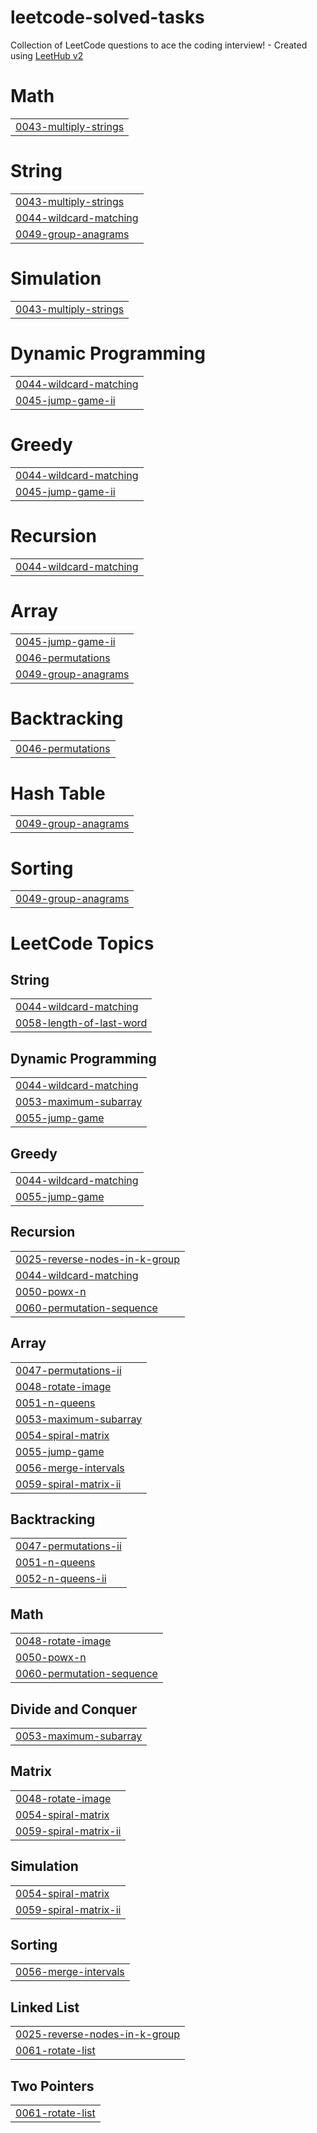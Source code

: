 # leetcode-solved-tasks
Collection of LeetCode questions to ace the coding interview! - Created using [LeetHub v2](https://github.com/arunbhardwaj/LeetHub-2.0)


# Math
|  |
| ------- |
| [0043-multiply-strings](https://github.com/boomboxik/leetcode-solved-tasks/tree/master/0043-multiply-strings) |
# String
|  |
| ------- |
| [0043-multiply-strings](https://github.com/boomboxik/leetcode-solved-tasks/tree/master/0043-multiply-strings) |
| [0044-wildcard-matching](https://github.com/boomboxik/leetcode-solved-tasks/tree/master/0044-wildcard-matching) |
| [0049-group-anagrams](https://github.com/boomboxik/leetcode-solved-tasks/tree/master/0049-group-anagrams) |
# Simulation
|  |
| ------- |
| [0043-multiply-strings](https://github.com/boomboxik/leetcode-solved-tasks/tree/master/0043-multiply-strings) |
# Dynamic Programming
|  |
| ------- |
| [0044-wildcard-matching](https://github.com/boomboxik/leetcode-solved-tasks/tree/master/0044-wildcard-matching) |
| [0045-jump-game-ii](https://github.com/boomboxik/leetcode-solved-tasks/tree/master/0045-jump-game-ii) |
# Greedy
|  |
| ------- |
| [0044-wildcard-matching](https://github.com/boomboxik/leetcode-solved-tasks/tree/master/0044-wildcard-matching) |
| [0045-jump-game-ii](https://github.com/boomboxik/leetcode-solved-tasks/tree/master/0045-jump-game-ii) |
# Recursion
|  |
| ------- |
| [0044-wildcard-matching](https://github.com/boomboxik/leetcode-solved-tasks/tree/master/0044-wildcard-matching) |
# Array
|  |
| ------- |
| [0045-jump-game-ii](https://github.com/boomboxik/leetcode-solved-tasks/tree/master/0045-jump-game-ii) |
| [0046-permutations](https://github.com/boomboxik/leetcode-solved-tasks/tree/master/0046-permutations) |
| [0049-group-anagrams](https://github.com/boomboxik/leetcode-solved-tasks/tree/master/0049-group-anagrams) |
# Backtracking
|  |
| ------- |
| [0046-permutations](https://github.com/boomboxik/leetcode-solved-tasks/tree/master/0046-permutations) |
# Hash Table
|  |
| ------- |
| [0049-group-anagrams](https://github.com/boomboxik/leetcode-solved-tasks/tree/master/0049-group-anagrams) |
# Sorting
|  |
| ------- |
| [0049-group-anagrams](https://github.com/boomboxik/leetcode-solved-tasks/tree/master/0049-group-anagrams) |
<!---LeetCode Topics Start-->
# LeetCode Topics
## String
|  |
| ------- |
| [0044-wildcard-matching](https://github.com/boomboxik/leetcode-solved-tasks/tree/master/0044-wildcard-matching) |
| [0058-length-of-last-word](https://github.com/boomboxik/leetcode-solved-tasks/tree/master/0058-length-of-last-word) |
## Dynamic Programming
|  |
| ------- |
| [0044-wildcard-matching](https://github.com/boomboxik/leetcode-solved-tasks/tree/master/0044-wildcard-matching) |
| [0053-maximum-subarray](https://github.com/boomboxik/leetcode-solved-tasks/tree/master/0053-maximum-subarray) |
| [0055-jump-game](https://github.com/boomboxik/leetcode-solved-tasks/tree/master/0055-jump-game) |
## Greedy
|  |
| ------- |
| [0044-wildcard-matching](https://github.com/boomboxik/leetcode-solved-tasks/tree/master/0044-wildcard-matching) |
| [0055-jump-game](https://github.com/boomboxik/leetcode-solved-tasks/tree/master/0055-jump-game) |
## Recursion
|  |
| ------- |
| [0025-reverse-nodes-in-k-group](https://github.com/boomboxik/leetcode-solved-tasks/tree/master/0025-reverse-nodes-in-k-group) |
| [0044-wildcard-matching](https://github.com/boomboxik/leetcode-solved-tasks/tree/master/0044-wildcard-matching) |
| [0050-powx-n](https://github.com/boomboxik/leetcode-solved-tasks/tree/master/0050-powx-n) |
| [0060-permutation-sequence](https://github.com/boomboxik/leetcode-solved-tasks/tree/master/0060-permutation-sequence) |
## Array
|  |
| ------- |
| [0047-permutations-ii](https://github.com/boomboxik/leetcode-solved-tasks/tree/master/0047-permutations-ii) |
| [0048-rotate-image](https://github.com/boomboxik/leetcode-solved-tasks/tree/master/0048-rotate-image) |
| [0051-n-queens](https://github.com/boomboxik/leetcode-solved-tasks/tree/master/0051-n-queens) |
| [0053-maximum-subarray](https://github.com/boomboxik/leetcode-solved-tasks/tree/master/0053-maximum-subarray) |
| [0054-spiral-matrix](https://github.com/boomboxik/leetcode-solved-tasks/tree/master/0054-spiral-matrix) |
| [0055-jump-game](https://github.com/boomboxik/leetcode-solved-tasks/tree/master/0055-jump-game) |
| [0056-merge-intervals](https://github.com/boomboxik/leetcode-solved-tasks/tree/master/0056-merge-intervals) |
| [0059-spiral-matrix-ii](https://github.com/boomboxik/leetcode-solved-tasks/tree/master/0059-spiral-matrix-ii) |
## Backtracking
|  |
| ------- |
| [0047-permutations-ii](https://github.com/boomboxik/leetcode-solved-tasks/tree/master/0047-permutations-ii) |
| [0051-n-queens](https://github.com/boomboxik/leetcode-solved-tasks/tree/master/0051-n-queens) |
| [0052-n-queens-ii](https://github.com/boomboxik/leetcode-solved-tasks/tree/master/0052-n-queens-ii) |
## Math
|  |
| ------- |
| [0048-rotate-image](https://github.com/boomboxik/leetcode-solved-tasks/tree/master/0048-rotate-image) |
| [0050-powx-n](https://github.com/boomboxik/leetcode-solved-tasks/tree/master/0050-powx-n) |
| [0060-permutation-sequence](https://github.com/boomboxik/leetcode-solved-tasks/tree/master/0060-permutation-sequence) |
## Divide and Conquer
|  |
| ------- |
| [0053-maximum-subarray](https://github.com/boomboxik/leetcode-solved-tasks/tree/master/0053-maximum-subarray) |
## Matrix
|  |
| ------- |
| [0048-rotate-image](https://github.com/boomboxik/leetcode-solved-tasks/tree/master/0048-rotate-image) |
| [0054-spiral-matrix](https://github.com/boomboxik/leetcode-solved-tasks/tree/master/0054-spiral-matrix) |
| [0059-spiral-matrix-ii](https://github.com/boomboxik/leetcode-solved-tasks/tree/master/0059-spiral-matrix-ii) |
## Simulation
|  |
| ------- |
| [0054-spiral-matrix](https://github.com/boomboxik/leetcode-solved-tasks/tree/master/0054-spiral-matrix) |
| [0059-spiral-matrix-ii](https://github.com/boomboxik/leetcode-solved-tasks/tree/master/0059-spiral-matrix-ii) |
## Sorting
|  |
| ------- |
| [0056-merge-intervals](https://github.com/boomboxik/leetcode-solved-tasks/tree/master/0056-merge-intervals) |
## Linked List
|  |
| ------- |
| [0025-reverse-nodes-in-k-group](https://github.com/boomboxik/leetcode-solved-tasks/tree/master/0025-reverse-nodes-in-k-group) |
| [0061-rotate-list](https://github.com/boomboxik/leetcode-solved-tasks/tree/master/0061-rotate-list) |
## Two Pointers
|  |
| ------- |
| [0061-rotate-list](https://github.com/boomboxik/leetcode-solved-tasks/tree/master/0061-rotate-list) |
<!---LeetCode Topics End-->